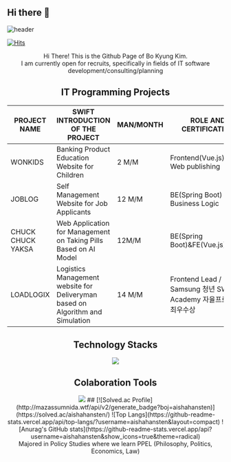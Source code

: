 ## Hi there 👋
![header](https://capsule-render.vercel.app/api?type=waving&color=gradient&height=120&animation=twinkling&section=footer&text=bokyung&fontAlign=70)

[![Hits](https://hits.seeyoufarm.com/api/count/incr/badge.svg?url=https%3A%2F%2Fgithub.com%2Faishahansten%2Fhit-counter&count_bg=%23FF6CB6&title_bg=%23BAF4F8&icon=tencentqq.svg&icon_color=%23FF6CB6&title=hits&edge_flat=false)](https://github.com/aishahansten)
<div align='center'>
<div>
  Hi There! This is the Github Page of Bo Kyung Kim.  
</div>
<div>
  I am currently open for recruits, specifically in fields of IT software development/consulting/planning
</div>

## IT Programming Projects 
|PROJECT NAME|SWIFT INTRODUCTION OF THE PROJECT|MAN/MONTH|ROLE AND CERTIFICATION|
|---|---|---|---|
|WONKIDS|Banking Product Education Website for Children|2 M/M|Frontend(Vue.js)&UIUX Web publishing|
|JOBLOG|Self Management Website for Job Applicants|12 M/M|BE(Spring Boot) Business Logic|
|CHUCK CHUCK YAKSA|Web Application for Management on Taking Pills Based on AI Model|12M/M|BE(Spring Boot)&FE(Vue.js)|
|LOADLOGIX|Logistics Management website for Deliveryman based on Algorithm and Simulation|14 M/M|Frontend Lead / Samsung 청년 SW Academy 자율프로젝트 최우수상|

## Technology Stacks
<img src="https://img.shields.io/badge/react-20232a.svg?style=for-the-badge&logo=springboot&logoColor=#6DB33F" />

## Colaboration Tools
<img src="https://img.shields.io/badge/Git-#F05032?style=flat-square&logo=git&logoColor=white"/>
## 
[![Solved.ac Profile](http://mazassumnida.wtf/api/v2/generate_badge?boj=aishahansten)](https://solved.ac/aishahansten/)
![Top Langs](https://github-readme-stats.vercel.app/api/top-langs/?username=aishahansten&layout=compact)
![Anurag's GitHub stats](https://github-readme-stats.vercel.app/api?username=aishahansten&show_icons=true&theme=radical)
<div>
  Majored in Policy Studies where we learn PPEL (Philosophy, Politics, Economics, Law) 
</div>
</div>
<!--
**aishahansten/aishahansten** is a ✨ _special_ ✨ repository because its `README.md` (this file) appears on your GitHub profile.

Here are some ideas to get you started:

- 🔭 I’m currently working on ...
- 🌱 I’m currently learning ...
- 👯 I’m looking to collaborate on ...
- 🤔 I’m looking for help with ...
- 💬 Ask me about ...
- 📫 How to reach me: ...
- 😄 Pronouns: ...
- ⚡ Fun fact: ...
-->
